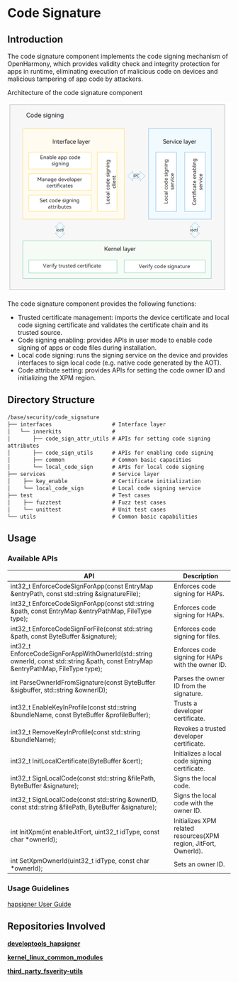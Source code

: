 # Code Signature

## Introduction

The code signature component implements the code signing mechanism of OpenHarmony, which provides validity check and integrity protection for apps in runtime, eliminating execution of malicious code on devices and malicious tampering of app code by attackers.

Architecture of the code signature component

![](figures/codesign_en.png)

The code signature component provides the following functions:

- Trusted certificate management: imports the device certificate and local code signing certificate and validates the certificate chain and its trusted source.
- Code signing enabling: provides APIs in user mode to enable code signing of apps or code files during installation.
- Local code signing: runs the signing service on the device and provides interfaces to sign local code (e.g. native code generated by the AOT).
- Code attribute setting: provides APIs for setting the code owner ID and initializing the XPM region.

## Directory Structure

```
/base/security/code_signature
├── interfaces                   # Interface layer
│   └── innerkits                #
│       ├── code_sign_attr_utils # APIs for setting code signing attributes
│       ├── code_sign_utils      # APIs for enabling code signing
│       ├── common               # Common basic capacities
│       └── local_code_sign      # APIs for local code signing
├── services                     # Service layer
│    ├── key_enable              # Certificate initialization
│    └── local_code_sign         # Local code signing service
├── test                         # Test cases
│    ├── fuzztest                # Fuzz test cases
│    └── unittest                # Unit test cases
└── utils                        # Common basic capabilities
```

## Usage
### Available APIs

| **API**| **Description**|
| --- | --- |
| int32_t EnforceCodeSignForApp(const EntryMap &entryPath, const std::string &signatureFile); | Enforces code signing for HAPs.|
| int32_t EnforceCodeSignForApp(const std::string &path, const EntryMap &entryPathMap, FileType type); | Enforces code signing for HAPs.|
| int32_t EnforceCodeSignForFile(const std::string &path, const ByteBuffer &signature); | Enforces code signing for files.|
| int32_t EnforceCodeSignForAppWithOwnerId(std::string ownerId, const std::string &path, const EntryMap &entryPathMap, FileType type); | Enforces code signing for HAPs with the owner ID.|
| int ParseOwnerIdFromSignature(const ByteBuffer &sigbuffer, std::string &ownerID); | Parses the owner ID from the signature.|
| int32_t EnableKeyInProfile(const std::string &bundleName, const ByteBuffer &profileBuffer); | Trusts a developer certificate.|
| int32_t RemoveKeyInProfile(const std::string &bundleName); | Revokes a trusted developer certificate.|
| int32_t InitLocalCertificate(ByteBuffer &cert); | Initializes a local code signing certificate.|
| int32_t SignLocalCode(const std::string &filePath, ByteBuffer &signature); | Signs the local code.|
| int32_t SignLocalCode(const std::string &ownerID, const std::string &filePath, ByteBuffer &signature); | Signs the local code with the owner ID.|
| int InitXpm(int enableJitFort, uint32_t idType, const char *ownerId); | Initializes XPM related resources(XPM region, JitFort, OwnerId).|
| int SetXpmOwnerId(uint32_t idType, const char *ownerId); | Sets an owner ID.|

### Usage Guidelines

[hapsigner User Guide](https://gitee.com/openharmony/developtools_hapsigner/blob/master/README.md)

## Repositories Involved

**[developtools\_hapsigner](https://gitee.com/openharmony/developtools_hapsigner/blob/master/README.md)**

**[kernel_linux_common_modules](https://gitee.com/openharmony/kernel_linux_common_modules)**

**[third\_party\_fsverity-utils](https://gitee.com/openharmony/third_party_fsverity-utils/blob/master/README.md)**
